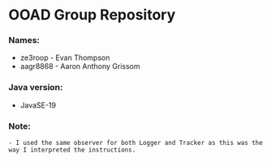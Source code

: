 # OOAD Group Repository
### Names: 
  - ze3roop - Evan Thompson  
  - aagr8868 - Aaron Anthony Grissom

### Java version:
  - JavaSE-19
  
### Note:
	- I used the same observer for both Logger and Tracker as this was the way I interpreted the instructions.
